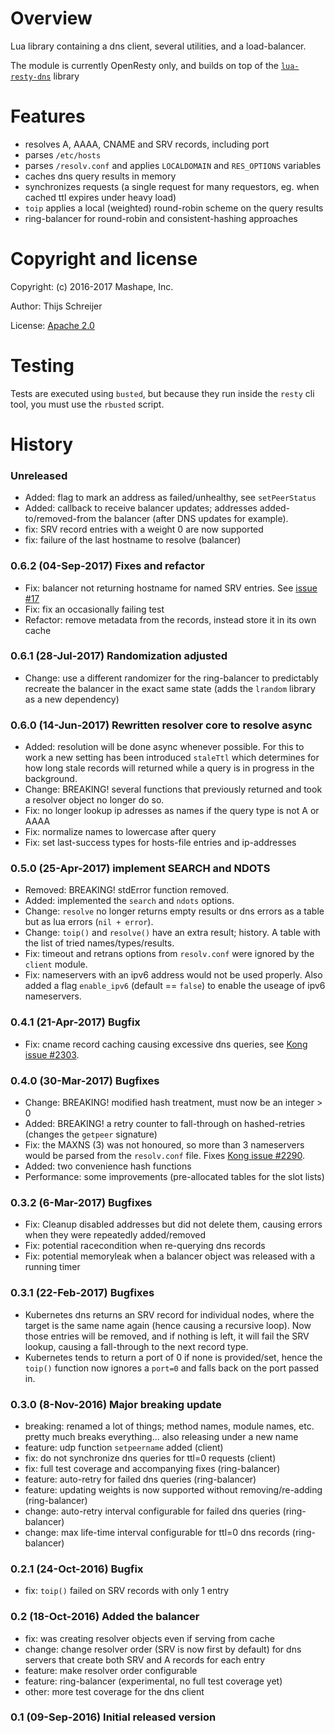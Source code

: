 Overview
========

Lua library containing a dns client, several utilities, and a load-balancer.

The module is currently OpenResty only, and builds on top of the 
[`lua-resty-dns`](https://github.com/openresty/lua-resty-dns) library

Features
========

 - resolves A, AAAA, CNAME and SRV records, including port
 - parses `/etc/hosts`
 - parses `/resolv.conf` and applies `LOCALDOMAIN` and `RES_OPTIONS` variables
 - caches dns query results in memory
 - synchronizes requests (a single request for many requestors, eg. when cached ttl expires under heavy load)
 - `toip` applies a local (weighted) round-robin scheme on the query results
 - ring-balancer for round-robin and consistent-hashing approaches

Copyright and license
=====================

Copyright: (c) 2016-2017 Mashape, Inc.

Author: Thijs Schreijer

License: [Apache 2.0](https://opensource.org/licenses/Apache-2.0)

Testing
=======

Tests are executed using `busted`, but because they run inside the `resty` cli tool, you must
use the `rbusted` script.

History
=======

### Unreleased

- Added: flag to mark an address as failed/unhealthy, see `setPeerStatus`
- Added: callback to receive balancer updates; addresses added-to/removed-from
  the balancer (after DNS updates for example).
- fix: SRV record entries with a weight 0 are now supported
- fix: failure of the last hostname to resolve (balancer)

### 0.6.2 (04-Sep-2017) Fixes and refactor

- Fix: balancer not returning hostname for named SRV entries. See
  [issue #17](https://github.com/Mashape/lua-resty-dns-client/issues/17)
- Fix: fix an occasionally failing test
- Refactor: remove metadata from the records, instead store it in its own cache

### 0.6.1 (28-Jul-2017) Randomization adjusted

- Change: use a different randomizer for the ring-balancer to predictably
  recreate the balancer in the exact same state (adds the `lrandom` library as
  a new dependency)

### 0.6.0 (14-Jun-2017) Rewritten resolver core to resolve async

- Added: resolution will be done async whenever possible. For this to work a new
  setting has been introduced `staleTtl` which determines for how long stale
  records will returned while a query is in progress in the background.
- Change: BREAKING! several functions that previously returned and took a
  resolver object no longer do so.
- Fix: no longer lookup ip adresses as names if the query type is not A or AAAA
- Fix: normalize names to lowercase after query
- Fix: set last-success types for hosts-file entries and ip-addresses

### 0.5.0 (25-Apr-2017) implement SEARCH and NDOTS

- Removed: BREAKING! stdError function removed.
- Added: implemented the `search` and `ndots` options.
- Change: `resolve` no longer returns empty results or dns errors as a table
  but as lua errors (`nil + error`).
- Change: `toip()` and `resolve()` have an extra result; history. A table with
  the list of tried names/types/results.
- Fix: timeout and retrans options from `resolv.conf` were ignored by the
  `client` module.
- Fix: nameservers with an ipv6 address would not be used properly. Also
  added a flag `enable_ipv6` (default == `false`) to enable the useage of
  ipv6 nameservers.

### 0.4.1 (21-Apr-2017) Bugfix

- Fix: cname record caching causing excessive dns queries,
  see [Kong issue #2303](https://github.com/Mashape/kong/issues/2303).

### 0.4.0 (30-Mar-2017) Bugfixes

- Change: BREAKING! modified hash treatment, must now be an integer > 0
- Added: BREAKING! a retry counter to fall-through on hashed-retries (changes
  the `getpeer` signature)
- Fix: the MAXNS (3) was not honoured, so more than 3 nameservers would be parsed
  from the `resolv.conf` file. Fixes [Kong issue #2290](https://github.com/Mashape/kong/issues/2290).
- Added: two convenience hash functions
- Performance: some improvements (pre-allocated tables for the slot lists)

### 0.3.2 (6-Mar-2017) Bugfixes

- Fix: Cleanup disabled addresses but did not delete them, causing errors when
  they were repeatedly added/removed
- Fix: potential racecondition when re-querying dns records
- Fix: potential memoryleak when a balancer object was released with a running timer

### 0.3.1 (22-Feb-2017) Bugfixes

- Kubernetes dns returns an SRV record for individual nodes, where the target
  is the same name again (hence causing a recursive loop). Now those entries
  will be removed, and if nothing is left, it will fail the SRV lookup, causing
  a fall-through to the next record type.
- Kubernetes tends to return a port of 0 if none is provided/set, hence the
  `toip()` function now ignores a `port=0` and falls back on the port passed
  in.

### 0.3.0 (8-Nov-2016) Major breaking update

- breaking: renamed a lot of things; method names, module names, etc. pretty
  much breaks everything... also releasing under a new name
- feature: udp function `setpeername` added (client)
- fix: do not synchronize dns queries for ttl=0 requests (client)
- fix: full test coverage and accompanying fixes (ring-balancer)
- feature: auto-retry for failed dns queries (ring-balancer)
- feature: updating weights is now supported without removing/re-adding (ring-balancer)
- change: auto-retry interval configurable for failed dns queries (ring-balancer)
- change: max life-time interval configurable for ttl=0 dns records (ring-balancer)

### 0.2.1 (24-Oct-2016) Bugfix
 
- fix: `toip()` failed on SRV records with only 1 entry

### 0.2 (18-Oct-2016) Added the balancer
 
- fix: was creating resolver objects even if serving from cache
- change: change resolver order (SRV is now first by default) for dns servers that create both SRV and A records for each entry
- feature: make resolver order configurable
- feature: ring-balancer (experimental, no full test coverage yet)
- other: more test coverage for the dns client
   
### 0.1 (09-Sep-2016) Initial released version
